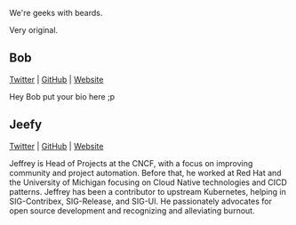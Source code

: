 We're geeks with beards. 

Very original.

## Bob
[Twitter](https://twitter.com/mrbobbytables) | [GitHub](https://github.com/mrbobbytables) | [Website](https://mrbobbytabl.es)

Hey Bob put your bio here ;p

## Jeefy
[Twitter](https://twitter.com/jeefy) | [GitHub](https://github.com/jeefy) | [Website](https://jeefy.dev)

Jeffrey is Head of Projects at the CNCF, with a focus on improving community and project automation. Before that, he worked at Red Hat and the University of Michigan focusing on Cloud Native technologies and CICD patterns. Jeffrey has been a contributor to upstream Kubernetes, helping in SIG-Contribex, SIG-Release, and SIG-UI. He passionately advocates for open source development and recognizing and alleviating burnout.